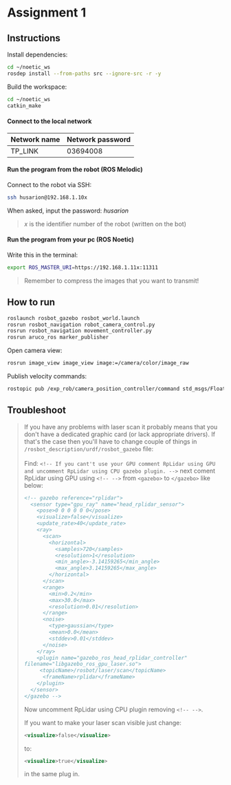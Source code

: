 # Assignment 1

## Instructions

Install dependencies:

```bash
cd ~/noetic_ws
rosdep install --from-paths src --ignore-src -r -y
```

Build the workspace:

```bash
cd ~/noetic_ws
catkin_make
```

#### Connect to the local network

| Network name | Network password |
| ------------ | ---------------- |
| TP_LINK      | 03694008         |

#### Run the program from the robot (ROS Melodic)

Connect to the robot via SSH:

```bash
ssh husarion@192.168.1.10x
```

When asked, input the password: *husarion*

> *x* is the identifier number of the robot (written on the bot)

#### Run the program from your pc (ROS Noetic)

Write this in the terminal:

```bash
export ROS_MASTER_URI=https://192.168.1.11x:11311
```

>Remember to compress the images that you want to transmit!

## How to run

```bash
roslaunch rosbot_gazebo rosbot_world.launch
rosrun rosbot_navigation robot_camera_control.py
rosrun rosbot_navigation movement_controller.py
rosrun aruco_ros marker_publisher
```

Open camera view:

```bash
rosrun image_view image_view image:=/camera/color/image_raw
```

Publish velocity commands:

```bash
rostopic pub /exp_rob/camera_position_controller/command std_msgs/Float64 "data: 0.73"
```

## Troubleshoot

>If you have any problems with laser scan it probably means that you don't have a dedicated graphic card (or lack appropriate drivers). If that's the case then you'll have to change couple of things in `/rosbot_description/urdf/rosbot_gazebo` file: <br><br>
>Find:   `<!-- If you cant't use your GPU comment RpLidar using GPU and uncomment RpLidar using CPU gazebo plugin. -->`
next coment RpLidar using GPU using `<!-- -->` from `<gazebo>` to `</gazebo>` like below:
> ```xml
> <!-- gazebo reference="rplidar">
>   <sensor type="gpu_ray" name="head_rplidar_sensor">
>     <pose>0 0 0 0 0 0</pose>
>     <visualize>false</visualize>
>     <update_rate>40</update_rate>
>     <ray>
>       <scan>
>         <horizontal>
>           <samples>720</samples>
>           <resolution>1</resolution>
>           <min_angle>-3.14159265</min_angle>
>           <max_angle>3.14159265</max_angle>
>         </horizontal>
>       </scan>
>       <range>
>         <min>0.2</min>
>         <max>30.0</max>
>         <resolution>0.01</resolution>
>       </range>
>       <noise>
>         <type>gaussian</type>
>         <mean>0.0</mean>
>         <stddev>0.01</stddev>
>       </noise>
>     </ray>
>     <plugin name="gazebo_ros_head_rplidar_controller" 
>filename="libgazebo_ros_gpu_laser.so">
>      <topicName>/rosbot/laser/scan</topicName>
>       <frameName>rplidar</frameName>
>     </plugin>
>   </sensor>
> </gazebo -->
>```
>
>Now uncomment RpLidar using CPU plugin removing `<!-- -->`.
>
>If you want to make your laser scan visible just change:
>```xml
><visualize>false</visualize>
>```
>to:
>```xml
><visualize>true</visualize>
>```
>in the same plug in.
